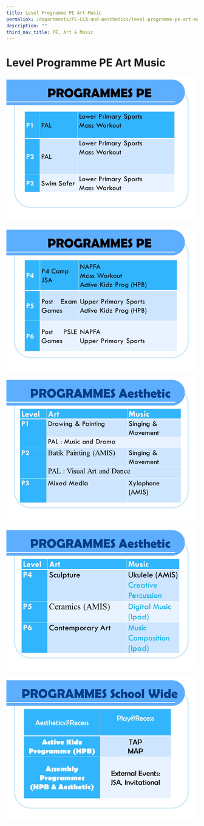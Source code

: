 ```yaml
---
title: Level Programme PE Art Music
permalink: /departments/PE-CCA-and-Aesthetics/level-programme-pe-art-music/
description: ""
third_nav_title: PE, Art & Music
---
```

# Level Programme PE Art Music

![](/images/Departments/PE,%20CCA%20and%20Aesthetics/2019_PE%20ART%20MUSIC%20Level%20prog_1.jpg)

![](/images/Departments/PE,%20CCA%20and%20Aesthetics/2019_PE%20ART%20MUSIC%20Level%20prog_2.jpg)

![](/images/Departments/PE,%20CCA%20and%20Aesthetics/2019_PE%20ART%20MUSIC%20Level%20prog_3.jpg)

![](/images/Departments/PE,%20CCA%20and%20Aesthetics/2019_PE%20ART%20MUSIC%20Level%20prog_4.jpg)

![](/images/Departments/PE,%20CCA%20and%20Aesthetics/2019_PE%20ART%20MUSIC%20Level%20prog_5.jpg)